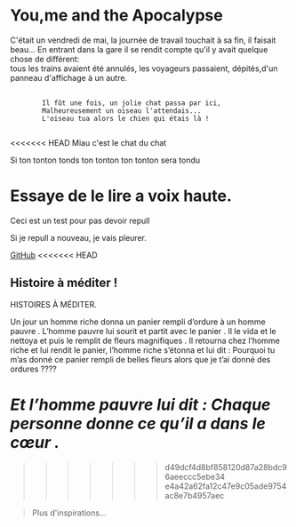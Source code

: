 # You,me and the Apocalypse

C'était un vendredi de mai, la journée de travail touchait à sa fin, il faisait beau...
En entrant dans la gare il se rendit compte qu'il y avait quelque chose de différent:  
tous les trains avaient été annulés, les voyageurs passaient, dépités,d'un panneau d'affichage à un autre.

<pre>
	<code>
		Il fût une fois, un jolie chat passa par ici,
		Malheureusement un oiseau l'attendais...
		L'oiseau tua alors le chien qui étais là !
	</code>
</pre>

<<<<<<< HEAD
Miau c'est le chat du chat

Si ton tonton tonds ton tonton ton tonton sera tondu

Essaye de le lire a voix haute.
=======








Ceci est un test pour pas devoir repull

Si je repull a nouveau, je vais pleurer.

[GitHub](http://github.com)
<<<<<<< HEAD


## Histoire à méditer !

HISTOIRES À MÉDITER.

Un jour un homme riche donna un panier rempli d’ordure à un homme pauvre 
. L’homme pauvre lui sourit et partit avec le panier . Il le vida et le 
nettoya et puis le remplit de fleurs magnifiques . Il retourna chez 
l’homme riche et lui rendit le panier, l’homme riche s’étonna et lui dit 
: Pourquoi tu m’as donné ce panier rempli de belles fleurs alors que je 
t’ai donné des ordures ???? 

*Et l’homme pauvre lui dit : Chaque personne donne ce qu’il a dans le 
cœur .*
=======
>>>>>>> d49dcf4d8bf858120d87a28bdc96aeeccc5ebe34
>>>>>>> e4a42a62fa12c47e9c05ade9754ac8e7b4957aec

>Plus d'inspirations...
